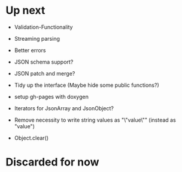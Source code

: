 # Up next

* Validation-Functionality
* Streaming parsing
* Better errors
* JSON schema support?
* JSON patch and merge?
* Tidy up the interface (Maybe hide some public functions?)
* setup gh-pages with doxygen
* Iterators for JsonArray and JsonObject?
* Remove necessity to write string values as "\\"value\\"" (instead as "value")

* Object.clear()

# Discarded for now
